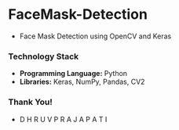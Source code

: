 # FaceMask-Detection

- Face Mask Detection using OpenCV and Keras

### Technology Stack

- **Programming Language:** Python
- **Libraries:** Keras, NumPy, Pandas, CV2

### Thank You!
- D H R U V  P R A J A P A T I